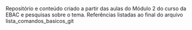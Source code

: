 Repositório e conteúdo criado a partir das aulas do Módulo 2 do curso da EBAC e pesquisas sobre o tema. Referências listadas ao final do arquivo lista_comandos_basicos_git
